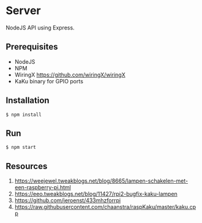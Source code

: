# Server

NodeJS API using Express.

## Prerequisites
- NodeJS
- NPM
- WiringX https://github.com/wiringX/wiringX
- KaKu binary for GPIO ports

## Installation
```
$ npm install
```

## Run
```
$ npm start
```

## Resources

1. https://weejewel.tweakblogs.net/blog/8665/lampen-schakelen-met-een-raspberry-pi.html
2. https://eeo.tweakblogs.net/blog/11427/rpi2-bugfix-kaku-lampen
3. https://github.com/jeroenst/433mhzforrpi
4. https://raw.githubusercontent.com/chaanstra/raspKaku/master/kaku.cpp

